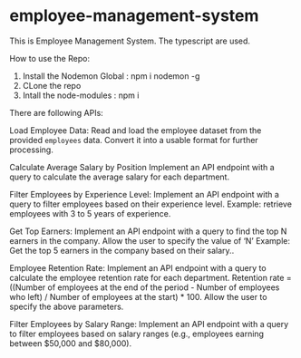 # employee-management-system
This is Employee Management System. The typescript are used.

How to use the Repo:
1) Install the Nodemon Global : npm i nodemon -g
2) CLone the repo
3) Intall the node-modules : npm i

There are following APIs:

Load Employee Data:
Read and load the employee dataset from the provided `employees` data.
Convert it into a usable format for further processing.

Calculate Average Salary by Position
Implement an API endpoint with a query to calculate the average salary for each department.


Filter Employees by Experience Level:
Implement an API endpoint with a query to filter employees based on their experience level. 
Example: retrieve employees with 3 to 5 years of experience.

Get Top Earners:
Implement an API endpoint with a query to find the top N earners in the company.
Allow the user to specify the value of ‘N’
Example: Get the top 5 earners in the company based on their salary..

Employee Retention Rate:
Implement an API endpoint with a query to calculate the employee retention rate for each department.
Retention rate = ((Number of employees at the end of the period - Number of employees who left) / Number of employees at the start) * 100.
Allow the user to specify the above parameters.

Filter Employees by Salary Range:
Implement an API endpoint with a query to filter employees based on salary ranges (e.g., employees earning between $50,000 and $80,000).
